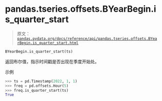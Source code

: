 # pandas.tseries.offsets.BYearBegin.is_quarter_start

> 原文：[`pandas.pydata.org/docs/reference/api/pandas.tseries.offsets.BYearBegin.is_quarter_start.html`](https://pandas.pydata.org/docs/reference/api/pandas.tseries.offsets.BYearBegin.is_quarter_start.html)

```py
BYearBegin.is_quarter_start(ts)
```

返回布尔值，指示时间戳是否出现在季度开始处。

示例

```py
>>> ts = pd.Timestamp(2022, 1, 1)
>>> freq = pd.offsets.Hour(5)
>>> freq.is_quarter_start(ts)
True 
```
